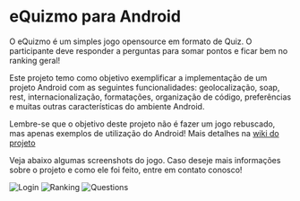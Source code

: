eQuizmo para Android
===========

O eQuizmo é um simples jogo opensource em formato de Quiz. O participante deve responder a perguntas para somar pontos 
e ficar bem no ranking geral!

Este projeto temo como objetivo exemplificar a implementação de um projeto Android com as seguintes funcionalidades:
geolocalização, soap, rest, internacionalização, formatações, organização de código, preferências e muitas outras características
do ambiente Android.

Lembre-se que o objetivo deste projeto não é fazer um jogo rebuscado, mas apenas exemplos de utilização do Android! 
Mais detalhes na [wiki do projeto](https://github.com/exmo/equizmo-android/wiki)

Veja abaixo algumas screenshots do jogo. Caso deseje mais informações sobre o projeto e como ele foi feito, entre em contato
conosco!

![Login](http://exmo.github.com/images/android/login_screen.png)
![Ranking](http://exmo.github.com/images/android/ranking_screen.png)
![Questions](http://exmo.github.com/images/android/quiz_screen.png)

